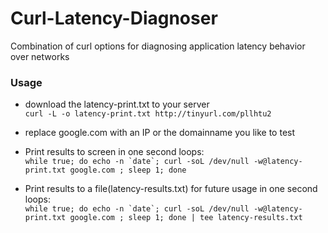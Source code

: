 # Curl-Latency-Diagnoser
Combination of curl options for diagnosing application latency behavior over networks

### Usage

- download the latency-print.txt to your server<br>
```curl -L -o latency-print.txt http://tinyurl.com/pllhtu2```

- replace google.com with an IP or the domainname you like to test

- Print results to screen in one second loops:<br>
```while true; do echo -n `date`; curl -soL /dev/null -w@latency-print.txt google.com ; sleep 1; done ```

- Print results to a file(latency-results.txt) for future usage in one second loops:<br>
```while true; do echo -n `date`; curl -soL /dev/null -w@latency-print.txt google.com ; sleep 1; done | tee latency-results.txt```
